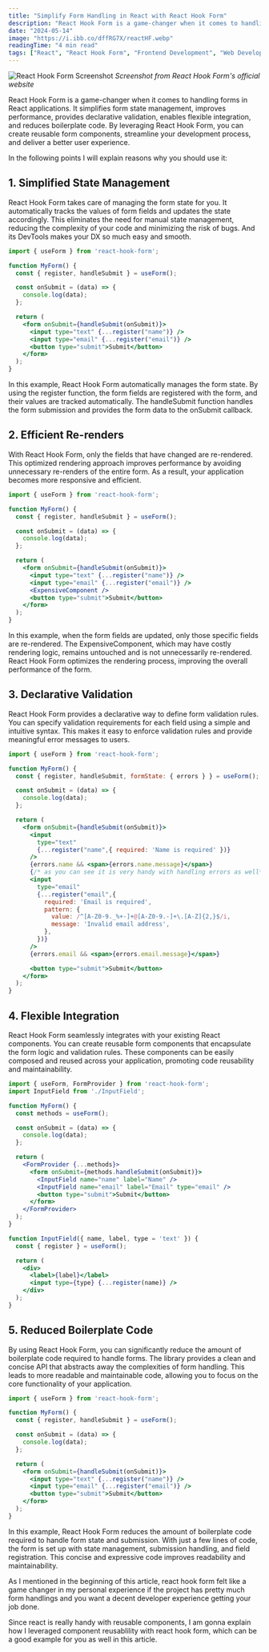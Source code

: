 ```yaml
---
title: "Simplify Form Handling in React with React Hook Form"
description: "React Hook Form is a game-changer when it comes to handling forms in React applications. Learn how it simplifies form state management, improves performance, and reduces boilerplate code."
date: "2024-05-14"
image: "https://i.ibb.co/dffRG7X/reactHF.webp"
readingTime: "4 min read"
tags: ["React", "React Hook Form", "Frontend Development", "Web Development"]
---
```


![React Hook Form Screenshot](https://i.ibb.co/dffRG7X/reactHF.webp)
*Screenshot from React Hook Form's official website*

React Hook Form is a game-changer when it comes to handling forms in React applications. It simplifies form state management, improves performance, provides declarative validation, enables flexible integration, and reduces boilerplate code. By leveraging React Hook Form, you can create reusable form components, streamline your development process, and deliver a better user experience.

In the following points I will explain reasons why you should use it:

## 1. Simplified State Management

React Hook Form takes care of managing the form state for you. It automatically tracks the values of form fields and updates the state accordingly. This eliminates the need for manual state management, reducing the complexity of your code and minimizing the risk of bugs. And its DevTools makes your DX so much easy and smooth.

```jsx
import { useForm } from 'react-hook-form';

function MyForm() {
  const { register, handleSubmit } = useForm();

  const onSubmit = (data) => {
    console.log(data);
  };

  return (
    <form onSubmit={handleSubmit(onSubmit)}>
      <input type="text" {...register("name")} />
      <input type="email" {...register("email")} />
      <button type="submit">Submit</button>
    </form>
  );
}
```

In this example, React Hook Form automatically manages the form state. By using the register function, the form fields are registered with the form, and their values are tracked automatically. The handleSubmit function handles the form submission and provides the form data to the onSubmit callback.

## 2. Efficient Re-renders

With React Hook Form, only the fields that have changed are re-rendered. This optimized rendering approach improves performance by avoiding unnecessary re-renders of the entire form. As a result, your application becomes more responsive and efficient.

```jsx
import { useForm } from 'react-hook-form';

function MyForm() {
  const { register, handleSubmit } = useForm();

  const onSubmit = (data) => {
    console.log(data);
  };

  return (
    <form onSubmit={handleSubmit(onSubmit)}>
      <input type="text" {...register("name")} />
      <input type="email" {...register("email")} />
      <ExpensiveComponent />
      <button type="submit">Submit</button>
    </form>
  );
}
```

In this example, when the form fields are updated, only those specific fields are re-rendered. The ExpensiveComponent, which may have costly rendering logic, remains untouched and is not unnecessarily re-rendered. React Hook Form optimizes the rendering process, improving the overall performance of the form.

## 3. Declarative Validation

React Hook Form provides a declarative way to define form validation rules. You can specify validation requirements for each field using a simple and intuitive syntax. This makes it easy to enforce validation rules and provide meaningful error messages to users.

```jsx
import { useForm } from 'react-hook-form';

function MyForm() {
  const { register, handleSubmit, formState: { errors } } = useForm();

  const onSubmit = (data) => {
    console.log(data);
  };

  return (
    <form onSubmit={handleSubmit(onSubmit)}>
      <input
        type="text"
        {...register("name",{ required: 'Name is required' })}
      />
      {errors.name && <span>{errors.name.message}</span>}
      {/* as you can see it is very handy with handling errors as well*/}
      <input
        type="email"
        {...register("email",{
          required: 'Email is required',
          pattern: {
            value: /^[A-Z0-9._%+-]+@[A-Z0-9.-]+\.[A-Z]{2,}$/i,
            message: 'Invalid email address',
          },
        })}
      />
      {errors.email && <span>{errors.email.message}</span>}

      <button type="submit">Submit</button>
    </form>
  );
}
```

## 4. Flexible Integration

React Hook Form seamlessly integrates with your existing React components. You can create reusable form components that encapsulate the form logic and validation rules. These components can be easily composed and reused across your application, promoting code reusability and maintainability.

```jsx
import { useForm, FormProvider } from 'react-hook-form';
import InputField from './InputField';

function MyForm() {
  const methods = useForm();

  const onSubmit = (data) => {
    console.log(data);
  };

  return (
    <FormProvider {...methods}>
      <form onSubmit={methods.handleSubmit(onSubmit)}>
        <InputField name="name" label="Name" />
        <InputField name="email" label="Email" type="email" />
        <button type="submit">Submit</button>
      </form>
    </FormProvider>
  );
}

function InputField({ name, label, type = 'text' }) {
  const { register } = useForm();

  return (
    <div>
      <label>{label}</label>
      <input type={type} {...register(name)} />
    </div>
  );
}
```

## 5. Reduced Boilerplate Code

By using React Hook Form, you can significantly reduce the amount of boilerplate code required to handle forms. The library provides a clean and concise API that abstracts away the complexities of form handling. This leads to more readable and maintainable code, allowing you to focus on the core functionality of your application.

```jsx
import { useForm } from 'react-hook-form';

function MyForm() {
  const { register, handleSubmit } = useForm();

  const onSubmit = (data) => {
    console.log(data);
  };

  return (
    <form onSubmit={handleSubmit(onSubmit)}>
      <input type="text" {...register("name")} />
      <input type="email" {...register("email")} />
      <button type="submit">Submit</button>
    </form>
  );
}
```

In this example, React Hook Form reduces the amount of boilerplate code required to handle form state and submission. With just a few lines of code, the form is set up with state management, submission handling, and field registration. This concise and expressive code improves readability and maintainability.

As I mentioned in the beginning of this article, react hook form felt like a game changer in my personal experience if the project has pretty much form handlings and you want a decent developer experience getting your job done.

Since react is really handy with reusable components, I am gonna explain how I leveraged component reusablility with react hook form, which can be a good example for you as well in this article.
